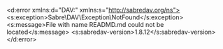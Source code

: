 <?xml version="1.0" encoding="utf-8"?>
<d:error xmlns:d="DAV:" xmlns:s="http://sabredav.org/ns">
  <s:exception>Sabre\DAV\Exception\NotFound</s:exception>
  <s:message>File with name READMD.md could not be located</s:message>
  <s:sabredav-version>1.8.12</s:sabredav-version>
</d:error>
